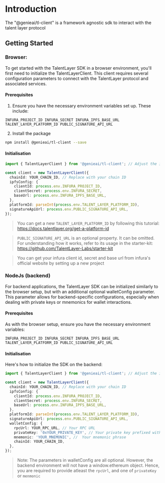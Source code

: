 # Introduction

The "@genieai/tl-client" is a framework agnostic sdk to interact with the talent layer protocol

## Getting Started

### Browser:

To get started with the TalentLayer SDK in a browser environment, you'll first need to initialize the TalentLayerClient. This client requires several configuration parameters to connect with the TalentLayer protocol and associated services.

#### Prerequisites

1. Ensure you have the necessary environment variables set up. These include:

`INFURA_PROJECT_ID
INFURA_SECRET
INFURA_IPFS_BASE_URL
TALENT_LAYER_PLATFORM_ID
PUBLIC_SIGNATURE_API_URL`

2. Install the package

```bash
npm install @genieai/tl-client --save
```

#### Initialisation

```ts
import { TalentLayerClient } from '@genieai/tl-client'; // Adjust the import based on the SDK's actual export structure

const client = new TalentLayerClient({
  chainId: YOUR_CHAIN_ID, // Replace with your chain ID
  ipfsConfig: {
    clientId: process.env.INFURA_PROJECT_ID,
    clientSecret: process.env.INFURA_SECRET,
    baseUrl: process.env.INFURA_IPFS_BASE_URL,
  },
  platformId: parseInt(process.env.TALENT_LAYER_PLATFORM_ID),
  signatureApiUrl: process.env.PUBLIC_SIGNATURE_API_URL,
});
```

> You can get a new `TALENT_LAYER_PLATFORM_ID` by following this tutorial: https://docs.talentlayer.org/get-a-platform-id

> `PUBLIC_SIGNATURE_API_URL` is an optional property. It can be omitted. For understanding how it works, refer to its usage in the starter-kit: https://github.com/TalentLayer-Labs/starter-kit

> You can get your infura client id, secret and base url from infura's official website by setting up a new project

### NodeJs (backend)

For backend applications, the TalentLayer SDK can be initialized similarly to the browser setup, but with an additional optional walletConfig parameter. This parameter allows for backend-specific configurations, especially when dealing with private keys or mnemonics for wallet interactions.

#### Prerequisites

As with the browser setup, ensure you have the necessary environment variables:

`INFURA_PROJECT_ID
INFURA_SECRET
INFURA_IPFS_BASE_URL
TALENT_LAYER_PLATFORM_ID
PUBLIC_SIGNATURE_API_URL`

#### Initialisation

Here's how to initialize the SDK on the backend:

```ts
import { TalentLayerClient } from '@genieai/tl-client'; // Adjust the import based on the SDK's actual export structure

const client = new TalentLayerClient({
  chainId: YOUR_CHAIN_ID, // Replace with your chain ID
  ipfsConfig: {
    clientId: process.env.INFURA_PROJECT_ID,
    clientSecret: process.env.INFURA_SECRET,
    baseUrl: process.env.INFURA_IPFS_BASE_URL,
  },
  platformId: parseInt(process.env.TALENT_LAYER_PLATFORM_ID),
  signatureApiUrl: process.env.PUBLIC_SIGNATURE_API_URL,
  walletConfig: {
    rpcUrl: YOUR_RPC_URL, // Your RPC URL
    privateKey: '0xYOUR_PRIVATE_KEY', // Your private key prefixed with '0x'
    mnemonic: 'YOUR_MNEMONIC', //  Your mnemonic phrase
    chainId: YOUR_CHAIN_ID,
  },
});
```

> Note: The parameters in walletConfig are all optional. However, the backend environment will not have a window.ethereum object. Hence, you are required to provide atleast the `rpcUrl`, and one of `privateKey` or `menmonic`
